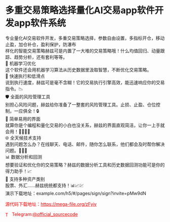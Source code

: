 # 多重交易策略选择量化AI交易app软件开发app软件系统

专业量化AI交易软件开发，多重交易策略选择，参数自由设置，多指标开仓，移动止盈，加仓补仓，盈利保护，防瀑布<br>样化的智能交易策略赫兹可是内置了一大堆的交易策略哦！什么均值回归、动量跟踪、趋势分析，还有套利等等。<br>🤖 机器学习优化<br>这个软件还会用机器学习算法从历史数据里汲取智慧，不断优化交易策略。<br>🚀 快速执行和低滑点<br>说到执行速度，赫兹可是毫不含糊！它的交易执行引擎高效，能迅速响应你的交易指令。📉<br>🛡️ 全面的风险管理工具<br>别担心风险问题，赫兹给你准备了一整套的风险管理工具。止损、止盈、仓位控制，一应俱全！🔒<br>🎨 简单易用的界面<br>就算你是个编程和量化交易的小白也没关系，赫兹的界面直观简洁，让你一上手就会用！👩‍💻👨‍💻<br>🌐 全天候技术支持<br>遇到问题怎么办？在线聊天、电话、邮件，随你怎么联系，他们都会及时帮你解决问题。💬📞📧<br>📊 数据分析和回测<br>想要验证和优化你的交易策略？赫兹的数据分析工具和历史数据回测功能可是你的得力助手！📈<br>💎 支持多种资产类别<br>股票、外汇……赫兹统统都支持！📊📈💹<br>演示下载地址：example.com/h5/#/pages/sign/sign?invite=pMw9dN<br>


<p style="color: red;">源代码下载地址：<a href="https://mega-file.org/zFyiy" style="color: red;">https://mega-file.org/zFyiy</a></p><p style="color: red;"><img src="https://cdn-icons-png.flaticon.com/512/2111/2111646.png" alt="Telegram Icon" style="width: 16px; vertical-align: middle; margin-right: 5px;">Telegram:<a href="https://t.me/official_sourcecode" style="color: red;">@official_sourcecode</a></p>
